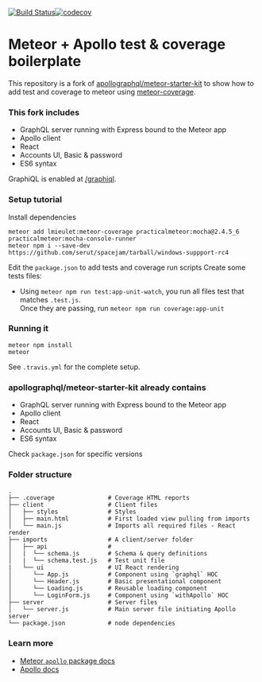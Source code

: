 [![Build Status](https://travis-ci.org/serut/meteor-react-apollo-test-coverage-starter-kit.svg?branch=master)](https://travis-ci.org/serut/meteor-react-apollo-test-coverage-starter-kit)[![codecov](https://codecov.io/gh/serut/meteor-react-apollo-test-coverage-starter-kit/branch/master/graph/badge.svg)](https://codecov.io/gh/serut/meteor-react-apollo-test-coverage-starter-kit)


# Meteor + Apollo test & coverage boilerplate

This repository is a fork of [apollographql/meteor-starter-kit](https://github.com/apollographql/meteor-starter-kit) to show how to add test and coverage to meteor using [meteor-coverage](https://github.com/serut/meteor-coverage).


### This fork includes
- GraphQL server running with Express bound to the Meteor app
- Apollo client
- React
- Accounts UI, Basic & password
- ES6 syntax

GraphiQL is enabled at [/graphiql](http://localhost:3000/graphiql).

### Setup tutorial

Install dependencies
```
meteor add lmieulet:meteor-coverage practicalmeteor:mocha@2.4.5_6 practicalmeteor:mocha-console-runner
meteor npm i --save-dev https://github.com/serut/spacejam/tarball/windows-suppport-rc4
```
Edit the `package.json` to add tests and coverage run scripts
Create some tests files:  
 - Using `meteor npm run test:app-unit-watch`, you run all files test that matches `.test.js`.  
Once they are passing, run `meteor npm run coverage:app-unit`


### Running it

```
meteor npm install
meteor
```

See `.travis.yml` for the complete setup.

### apollographql/meteor-starter-kit already contains
- GraphQL server running with Express bound to the Meteor app
- Apollo client
- React
- Accounts UI, Basic & password
- ES6 syntax

Check `package.json` for specific versions

### Folder structure
    .
    ├── .coverage               # Coverage HTML reports
    ├── client                  # Client files
    │   ├── styles              # Styles
    │   ├── main.html           # First loaded view pulling from imports
    │   └── main.js             # Imports all required files - React render
    ├── imports                 # A client/server folder
    │   ├── api                 #
    │   |  └── schema.js        # Schema & query definitions
    │   |  └── schema.test.js   # Test unit file
    |   └── ui                  # UI React rendering
    │      └── App.js           # Component using `graphql` HOC
    │      └── Header.js        # Basic presentational component
    │      └── Loading.js       # Reusable loading component
    │      └── LoginForm.js     # Component using `withApollo` HOC
    ├── server                  # Server files
    │   └── server.js           # Main server file initiating Apollo server
    └── package.json            # node dependencies


### Learn more

- [Meteor `apollo` package docs](http://dev.apollodata.com/core/meteor.html)
- [Apollo docs](http://dev.apollodata.com/)
